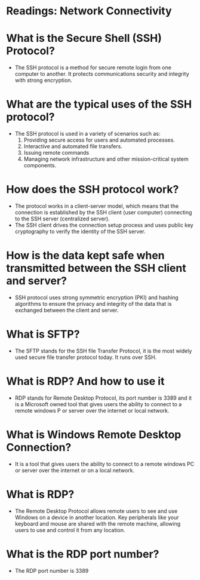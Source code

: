 # Readings: Network Connectivity
# What is the Secure Shell (SSH) Protocol?
- The SSH protocol is a method for secure remote login from one computer to another. It protects communications security and integrity with strong encryption.  
# What are the typical uses of the SSH protocol?
- The SSH protocol is used in a variety of scenarios such as:
  1. Providing secure access for users and automated processes.
  2. Interactive and automated file transfers.
  3. Issuing remote commands
  4. Managing network infrastructure and other mission-critical system components.
# How does the SSH protocol work?
- The protocol works in a client-server model, which means that the connection is established by the SSH client (user computer) connecting to the SSH server (centralized server).
- The SSH client drives the connection setup process and uses public key cryptography to verify the identity of the SSH server.
# How is the data kept safe when transmitted between the SSH client and server?
- SSH protocol uses strong symmetric encryption (PKI) and hashing algorithms to ensure the privacy and integrity of the data that is exchanged between the client and server.
# What is SFTP?
- The SFTP stands for the SSH file Transfer Protocol, it is the most widely used secure file transfer protocol today. It runs over SSH.
# What is RDP? And how to use it
- RDP stands for Remote Desktop Protocol, its port number is 3389 and it is a Microsoft owned tool that gives users the ability to connect to a remote windows P or server over the internet or local network.
# What is Windows Remote Desktop Connection?
- It is a tool that gives users the ability to connect to a remote windows PC or server over the internet or on a local network.
# What is RDP?
- The Remote Desktop Protocol allows remote users to see and use Windows on a device in another location. Key peripherals like your keyboard and mouse are shared with the remote machine, allowing users to use and control it from any location.
# What is the RDP port number?
- The RDP port number is 3389
